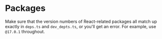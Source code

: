 # Packages

Make sure that the version numbers of React-related packages all match up exactly in `deps.ts` and `dev_depts.ts`, or you'll get an error. For example, use `@17.0.1` throughout.
